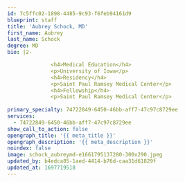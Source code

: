```yaml
---
id: 7c5ffc02-1898-4485-9c93-f6feb94161d9
blueprint: staff
title: 'Aubrey Schock, MD'
first_name: Aubrey
last_name: Schock
degree: MD
bio: |2-

              <h4>Medical Education</h4>
              <p>University of Iowa</p>
              <h4>Residency</h4>
              <p>Saint Paul Ramsey Medical Center</p>
              <h4>Fellowship</h4>
              <p>Saint Paul Ramsey Medical Center</p>
          
primary_specialty: 74722849-6450-46bb-aff7-47c97c8729ee
services:
  - 74722849-6450-46bb-aff7-47c97c8729ee
show_call_to_action: false
opengraph_title: '{{ meta_title }}'
opengraph_description: '{{ meta_description }}'
noindex: false
image: schock_aubreymd-e1661795137280-300x290.jpeg
updated_by: b4edca85-1aed-4414-b76d-caa31d61829f
updated_at: 1697719518
---
```

